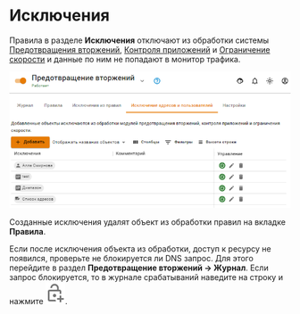 # Исключения 

Правила в разделе **Исключения** отключают из обработки системы [Предотвращения вторжений](README.md), [Контроля приложений](application-control.md) и [Ограничение скорости](shaper.md) и данные по ним не попадают в монитор трафика.

![](../../../.gitbook/assets/suricata1.png)

Созданные исключения удалят объект из обработки правил на вкладке **Правила**.

Если после исключения объекта из обработки, доступ к ресурсу не появился, проверьте не блокируется ли DNS запрос. Для этого перейдите в раздел **Предотвращение вторжений -> Журнал**. Если запрос блокируется, то в журнале срабатываний наведите на строку и нажмите ![](../../../.gitbook/assets/icon-lock.png).